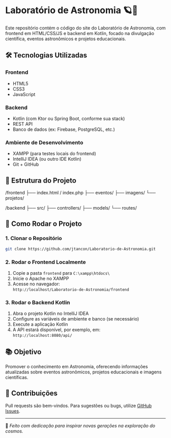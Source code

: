 # Laboratório de Astronomia 🪐🔭

Este repositório contém o código do site do Laboratório de Astronomia, com frontend em HTML/CSS/JS e backend em Kotlin, focado na divulgação científica, eventos astronômicos e projetos educacionais.

## 🛠️ Tecnologias Utilizadas

### Frontend
- HTML5
- CSS3
- JavaScript

### Backend
- Kotlin (com Ktor ou Spring Boot, conforme sua stack)
- REST API
- Banco de dados (ex: Firebase, PostgreSQL, etc.)

### Ambiente de Desenvolvimento
- XAMPP (para testes locais do frontend)
- IntelliJ IDEA (ou outro IDE Kotlin)
- Git + GitHub

## 📂 Estrutura do Projeto

/frontend
  ├── index.html / index.php
  ├── eventos/
  ├── imagens/
  └── projetos/

/backend
  ├── src/
  ├── controllers/
  ├── models/
  └── routes/

## 🚀 Como Rodar o Projeto

### 1. Clonar o Repositório

```bash
git clone https://github.com/jtancon/Laboratorio-de-Astronomia.git
```

### 2. Rodar o Frontend Localmente

1. Copie a pasta `frontend` para `C:\xampp\htdocs\`
2. Inicie o Apache no XAMPP
3. Acesse no navegador:  
   `http://localhost/Laboratorio-de-Astronomia/frontend`

### 3. Rodar o Backend Kotlin

1. Abra o projeto Kotlin no IntelliJ IDEA
2. Configure as variáveis de ambiente e banco (se necessário)
3. Execute a aplicação Kotlin
4. A API estará disponível, por exemplo, em:  
   `http://localhost:8080/api/`

## 📚 Objetivo

Promover o conhecimento em Astronomia, oferecendo informações atualizadas sobre eventos astronômicos, projetos educacionais e imagens científicas.

## 🤝 Contribuições

Pull requests são bem-vindos. Para sugestões ou bugs, utilize [GitHub Issues](https://github.com/jtancon/Laboratorio-de-Astronomia/issues).

---

🔭 _Feito com dedicação para inspirar novas gerações na exploração do cosmos._
